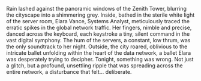 Rain lashed against the panoramic windows of the Zenith Tower, blurring the cityscape into a shimmering grey.  Inside, bathed in the sterile white light of the server room, Elara Vance, Systems Analyst, meticulously traced the erratic spikes in the global network traffic.  Her fingers, nimble and precise, danced across the keyboard, each keystroke a tiny, silent command in the vast digital symphony.  The hum of the servers, a constant, low thrum, was the only soundtrack to her night.  Outside, the city roared, oblivious to the intricate ballet unfolding within the heart of the data network, a ballet Elara was desperately trying to decipher.  Tonight, something was wrong.  Not just a glitch, but a profound, unsettling ripple that was spreading across the entire network, a disturbance that felt... deliberate.
